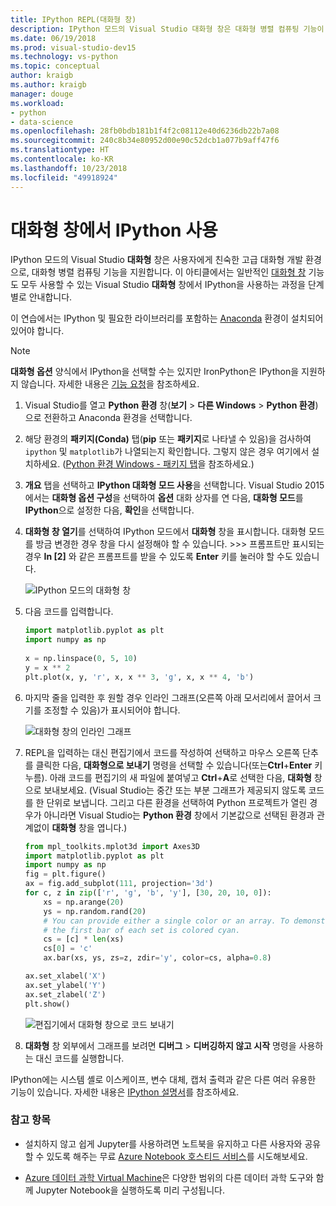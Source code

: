 ```yaml
---
title: IPython REPL(대화형 창)
description: IPython 모드의 Visual Studio 대화형 창은 대화형 병렬 컴퓨팅 기능이 있는, 사용자에게 친숙한 대화형 개발 환경에 사용합니다.
ms.date: 06/19/2018
ms.prod: visual-studio-dev15
ms.technology: vs-python
ms.topic: conceptual
author: kraigb
ms.author: kraigb
manager: douge
ms.workload:
- python
- data-science
ms.openlocfilehash: 28fb0bdb181b1f4f2c08112e40d6236db22b7a08
ms.sourcegitcommit: 240c8b34e80952d00e90c52dcb1a077b9aff47f6
ms.translationtype: HT
ms.contentlocale: ko-KR
ms.lasthandoff: 10/23/2018
ms.locfileid: "49918924"
---
```

# <a name="use-ipython-in-the-interactive-window"></a>대화형 창에서 IPython 사용

IPython 모드의 Visual Studio **대화형** 창은 사용자에게 친숙한 고급 대화형 개발 환경으로, 대화형 병렬 컴퓨팅 기능을 지원합니다. 이 아티클에서는 일반적인 [대화형 창](python-interactive-repl-in-visual-studio.md) 기능도 모두 사용할 수 있는 Visual Studio **대화형** 창에서 IPython을 사용하는 과정을 단계별로 안내합니다.

이 연습에서는 IPython 및 필요한 라이브러리를 포함하는 [Anaconda](https://www.continuum.io) 환경이 설치되어 있어야 합니다.

> [!Note]
> **대화형 옵션** 양식에서 IPython을 선택할 수는 있지만 IronPython은 IPython을 지원하지 않습니다. 자세한 내용은 [기능 요청](https://github.com/Microsoft/PTVS/issues/84)을 참조하세요.

1. Visual Studio를 열고 **Python 환경** 창(**보기** > **다른 Windows** > **Python 환경**)으로 전환하고 Anaconda 환경을 선택합니다.

2. 해당 환경의 **패키지(Conda)** 탭(**pip** 또는 **패키지**로 나타낼 수 있음)을 검사하여 `ipython` 및 `matplotlib`가 나열되는지 확인합니다. 그렇지 않은 경우 여기에서 설치하세요. ([Python 환경 Windows - 패키지 탭](python-environments-window-tab-reference.md)을 참조하세요.)

3. **개요** 탭을 선택하고 **IPython 대화형 모드 사용**을 선택합니다. Visual Studio 2015에서는 **대화형 옵션 구성**을 선택하여 **옵션** 대화 상자를 연 다음, **대화형 모드**를 **IPython**으로 설정한 다음, **확인**을 선택합니다.

4. **대화형 창 열기**를 선택하여 IPython 모드에서 **대화형** 창을 표시합니다. 대화형 모드를 방금 변경한 경우 창을 다시 설정해야 할 수 있습니다. >>> 프롬프트만 표시되는 경우 **In [2]** 와 같은 프롬프트를 받을 수 있도록 **Enter** 키를 눌러야 할 수도 있습니다.

    ![IPython 모드의 대화형 창](media/ipython-repl-03.png)

5. 다음 코드를 입력합니다.

   ```python
   import matplotlib.pyplot as plt
   import numpy as np
  
   x = np.linspace(0, 5, 10)
   y = x ** 2
   plt.plot(x, y, 'r', x, x ** 3, 'g', x, x ** 4, 'b')
   ```

6. 마지막 줄을 입력한 후 원할 경우 인라인 그래프(오른쪽 아래 모서리에서 끌어서 크기를 조정할 수 있음)가 표시되어야 합니다.

    ![대화형 창의 인라인 그래프](media/ipython-repl-04.png)

7. REPL을 입력하는 대신 편집기에서 코드를 작성하여 선택하고 마우스 오른쪽 단추를 클릭한 다음, **대화형으로 보내기** 명령을 선택할 수 있습니다(또는**Ctrl**+**Enter** 키 누름). 아래 코드를 편집기의 새 파일에 붙여넣고 **Ctrl**+**A**로 선택한 다음, **대화형** 창으로 보내보세요. (Visual Studio는 중간 또는 부분 그래프가 제공되지 않도록 코드를 한 단위로 보냅니다. 그리고 다른 환경을 선택하여 Python 프로젝트가 열린 경우가 아니라면 Visual Studio는 **Python 환경** 창에서 기본값으로 선택된 환경과 관계없이 **대화형** 창을 엽니다.)

    ```python
    from mpl_toolkits.mplot3d import Axes3D
    import matplotlib.pyplot as plt
    import numpy as np
    fig = plt.figure()
    ax = fig.add_subplot(111, projection='3d')
    for c, z in zip(['r', 'g', 'b', 'y'], [30, 20, 10, 0]):
        xs = np.arange(20)
        ys = np.random.rand(20)
        # You can provide either a single color or an array. To demonstrate this,
        # the first bar of each set is colored cyan.
        cs = [c] * len(xs)
        cs[0] = 'c'
        ax.bar(xs, ys, zs=z, zdir='y', color=cs, alpha=0.8)

    ax.set_xlabel('X')
    ax.set_ylabel('Y')
    ax.set_zlabel('Z')
    plt.show()
    ```

    ![편집기에서 대화형 창으로 코드 보내기](media/ipython-repl-05.png)

8. **대화형** 창 외부에서 그래프를 보려면 **디버그** > **디버깅하지 않고 시작** 명령을 사용하는 대신 코드를 실행합니다.

IPython에는 시스템 셸로 이스케이프, 변수 대체, 캡처 출력과 같은 다른 여러 유용한 기능이 있습니다. 자세한 내용은 [IPython 설명서](http://ipython.org/documentation.html)를 참조하세요.

### <a name="see-also"></a>참고 항목

- 설치하지 않고 쉽게 Jupyter를 사용하려면 노트북을 유지하고 다른 사용자와 공유할 수 있도록 해주는 무료 [Azure Notebook 호스티드 서비스](https://notebooks.azure.com/)를 시도해보세요.

- [Azure 데이터 과학 Virtual Machine](/azure/machine-learning/data-science-virtual-machine/overview)은 다양한 범위의 다른 데이터 과학 도구와 함께 Jupyter Notebook을 실행하도록 미리 구성됩니다.
